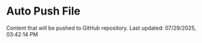 # Auto Push File

Content that will be pushed to GitHub repository.
Last updated: 07/29/2025, 03:42:14 PM